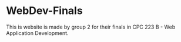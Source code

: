 # WebDev-Finals
This is website is made by group 2 for their finals in CPC 223 B - Web Application Development.
